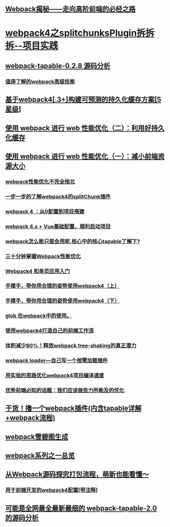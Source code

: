 ## [Webpack揭秘——走向高阶前端的必经之路](https://juejin.im/post/5badd0c5e51d450e4437f07a#comment)
# [webpack4之splitchunksPlugin拆拆拆--项目实践](https://juejin.im/post/5c00916f5188254caf186f80)
## [webpack-tapable-0.2.8 源码分析](https://juejin.im/post/5c0f2953e51d451dd71e2f36)
### [值得了解的webpack高级技能](https://juejin.im/post/5aefc770f265da0b9c108c40)
## [基于webpack4[.3+]构建可预测的持久化缓存方案[5星级]](https://juejin.im/post/5b977a19f265da0ac4469057)
## [使用 webpack 进行 web 性能优化（二）：利用好持久化缓存](https://juejin.im/post/5b9b0fdfe51d450e7210892d)
## [使用 webpack 进行 web 性能优化（一）：减小前端资源大小](https://juejin.im/post/5b976f4b5188255c865e0240)
### [webpack性能优化不完全指北](https://juejin.im/post/5b8ac03ff265da431c627f8e)
### [一步一步的了解webpack4的splitChunk插件](https://juejin.im/post/5af1677c6fb9a07ab508dabb)
### [webpack 4 ：从0配置到项目搭建](https://juejin.im/post/5b3daf2ee51d451962727fbe)
### [webpack 4.x + Vue基础配置，顺利启动项目](https://juejin.im/post/5b4f60f5e51d45190a431396)
### [webpack怎么能只是会用呢,核心中的核心tapable了解下?](https://juejin.im/post/5b5889b3e51d451949093ef0)
### [三十分钟掌握Webpack性能优化](https://juejin.im/post/5b652b036fb9a04fa01d616b)
### [Webpack4 和单页应用入门](https://github.com/libin1991/libin_Blog/issues/599)
### [手摸手，带你用合理的姿势使用webpack4（上）](https://juejin.im/post/5b56909a518825195f499806)
### [手摸手，带你用合理的姿势使用webpack4（下）](https://juejin.im/post/5b5d6d6f6fb9a04fea58aabc)
### [glob 在webpack中的使用。](https://www.cnblogs.com/waitforyou/p/7044171.html)
### [使用webpack4打造自己的前端工作流](https://juejin.im/post/5b7f7bcf6fb9a019d137d06f)
### [体积减少80%！释放webpack tree-shaking的真正潜力](https://juejin.im/post/5b8ce49df265da438151b468)
### [webpack loader—自己写一个按需加载插件](https://juejin.im/post/5b8e3162f265da432f655639)
### [用实验的思路优化webpack4项目编译速度](https://juejin.im/post/5b89ea97518825284910db48)
### [优秀前端必知的话题：我们应该做些力所能及的优化](https://juejin.im/post/5bbc1b0c6fb9a05cf230140c)
## [干货！撸一个webpack插件(内含tapable详解+webpack流程)](https://juejin.im/post/5beb8875e51d455e5c4dd83f)
## [webpack雪碧图生成](https://juejin.im/post/5bee2b1ce51d45787a4bc441)
## [webpack系列之一总览](https://juejin.im/post/5bf7c2186fb9a049fd0f7e8a)
## [从Webpack源码探究打包流程，萌新也能看懂～](https://juejin.im/post/5c0206626fb9a049bc4c6540)
### [用于前端开发的webpack4配置[带注释]](https://juejin.im/post/5be45723e51d45305c2ceaf0)
## [可能是全网最全最新最细的 webpack-tapable-2.0 的源码分析](https://juejin.im/post/5c12046af265da612b1377aa)
